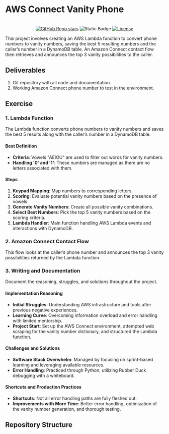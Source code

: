 # AWS Connect Vanity Phone
<br>
<div align="center">
  <a href="https://github.com/Daryland/AWS-Connect"><img alt="GitHub Repo stars" src="https://img.shields.io/github/stars/mfts/papermark"></a>
  <img alt="Static Badge" src="https://img.shields.io/badge/Thanks_for-Stopping_In-blue">
  <a href="https://github.com/mfts/papermark/blob/main/LICENSE"><img alt="License" src="https://img.shields.io/badge/license-AGPLv3-purple"></a>
</div>

This project involves creating an AWS Lambda function to convert phone numbers to vanity numbers, saving the best 5 resulting numbers and the caller’s number in a DynamoDB table. An Amazon Connect contact flow then retrieves and announces the top 3 vanity possibilities to the caller.

## Deliverables
1. Git repository with all code and documentation.
2. Working Amazon Connect phone number to test in the environment.

## Exercise

### 1. Lambda Function
The Lambda function converts phone numbers to vanity numbers and saves the best 5 results along with the caller’s number in a DynamoDB table.

#### Best Definition
- **Criteria**: Vowels "AEIOU" are used to filter out words for vanity numbers.
- **Handling '0' and '1'**: These numbers are managed as there are no letters associated with them.

#### Steps
1. **Keypad Mapping**: Map numbers to corresponding letters.
2. **Scoring**: Evaluate potential vanity numbers based on the presence of vowels.
3. **Generate Vanity Numbers**: Create all possible vanity combinations.
4. **Select Best Numbers**: Pick the top 5 vanity numbers based on the scoring criteria.
5. **Lambda Handler**: Main function handling AWS Lambda events and interactions with DynamoDB.

### 2. Amazon Connect Contact Flow
This flow looks at the caller’s phone number and announces the top 3 vanity possibilities returned by the Lambda function.

### 3. Writing and Documentation
Document the reasoning, struggles, and solutions throughout the project.

#### Implementation Reasoning
- **Initial Struggles**: Understanding AWS infrastructure and tools after previous negative experiences.
- **Learning Curve**: Overcoming information overload and error handling with limited mentorship.
- **Project Start**: Set up the AWS Connect environment, attempted web scraping for the vanity number dictionary, and structured the Lambda function.

#### Challenges and Solutions
- **Software Stack Overwhelm**: Managed by focusing on sprint-based learning and leveraging available resources.
- **Error Handling**: Practiced through Python, utilizing Rubber Duck debugging with a whiteboard.

#### Shortcuts and Production Practices
- **Shortcuts**: Not all error handling paths are fully fleshed out.
- **Improvements with More Time**: Better error handling, optimization of the vanity number generation, and thorough testing.

## Repository Structure
